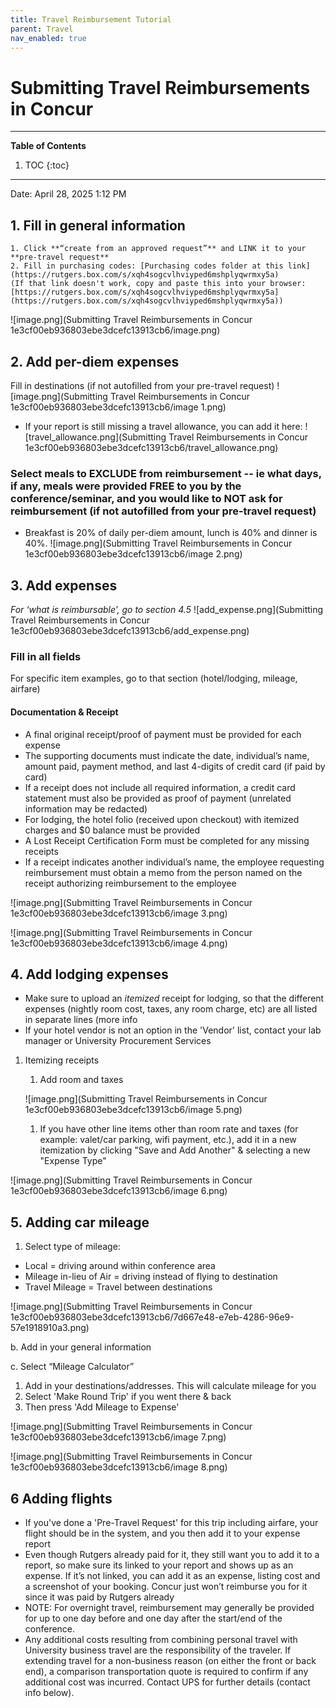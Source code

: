```yaml
---
title: Travel Reimbursement Tutorial
parent: Travel
nav_enabled: true 
---
```


# Submitting Travel Reimbursements in Concur
---
**Table of Contents**
1. TOC
{:toc}
---

Date: April 28, 2025 1:12 PM

## 1. Fill in general information
    1. Click **“create from an approved request”** and LINK it to your **pre-travel request**
    2. Fill in purchasing codes: [Purchasing codes folder at this link](https://rutgers.box.com/s/xqh4sogcvlhviyped6mshplyqwrmxy5a)
    (If that link doesn't work, copy and paste this into your browser:  [https://rutgers.box.com/s/xqh4sogcvlhviyped6mshplyqwrmxy5a](https://rutgers.box.com/s/xqh4sogcvlhviyped6mshplyqwrmxy5a))

![image.png](Submitting Travel Reimbursements in Concur 1e3cf00eb936803ebe3dcefc13913cb6/image.png)

## 2. Add per-diem expenses 
Fill in destinations (if not autofilled from your pre-travel request)
![image.png](Submitting Travel Reimbursements in Concur 1e3cf00eb936803ebe3dcefc13913cb6/image 1.png)
- If your report is still missing a travel allowance, you can add it here:
![travel_allowance.png](Submitting Travel Reimbursements in Concur 1e3cf00eb936803ebe3dcefc13913cb6/travel_allowance.png)

### Select meals to EXCLUDE from reimbursement -- ie what days, if any, meals were provided FREE to you by the conference/seminar, and you would like to NOT ask for reimbursement  (if not autofilled from your pre-travel request)
-  Breakfast is 20% of daily per-diem amount, lunch is 40% and dinner is 40%.
    ![image.png](Submitting Travel Reimbursements in Concur 1e3cf00eb936803ebe3dcefc13913cb6/image 2.png)
    
## 3. Add expenses
*For ‘what is reimbursable’, go to section 4.5*
![add_expense.png](Submitting Travel Reimbursements in Concur 1e3cf00eb936803ebe3dcefc13913cb6/add_expense.png)

### Fill in all fields
For specific item examples, go to that section (hotel/lodging, mileage, airfare)
    
#### Documentation & Receipt
- A final original receipt/proof of payment must be provided for each expense
- The supporting documents must indicate the date, individual’s name, amount paid, payment method, and last 4-digits of credit card (if paid by card)
- If a receipt does not include all required information, a credit card statement must also be provided as proof of payment (unrelated information may be redacted)
- For lodging, the hotel folio (received upon checkout) with itemized charges and $0 balance must be provided
- A Lost Receipt Certification Form must be completed for any missing receipts
- If a receipt indicates another individual’s name, the employee requesting reimbursement must obtain a memo from the person named on the receipt authorizing reimbursement to the employee

![image.png](Submitting Travel Reimbursements in Concur 1e3cf00eb936803ebe3dcefc13913cb6/image 3.png)

![image.png](Submitting Travel Reimbursements in Concur 1e3cf00eb936803ebe3dcefc13913cb6/image 4.png)

## 4. Add lodging expenses
- Make sure to upload an *itemized* receipt for lodging, so that the different expenses (nightly room cost, taxes, any room charge, etc) are all listed in separate lines (more info
- If your hotel vendor is not an option in the 'Vendor' list, contact your lab manager or University Procurement Services
1. Itemizing receipts
    1. Add room and taxes
    
    ![image.png](Submitting Travel Reimbursements in Concur 1e3cf00eb936803ebe3dcefc13913cb6/image 5.png)
    
    1. If you have other line items other than room rate and taxes (for example: valet/car parking, wifi payment, etc.), add it in a new itemization by clicking "Save and Add Another" & selecting a new "Expense Type"

![image.png](Submitting Travel Reimbursements in Concur 1e3cf00eb936803ebe3dcefc13913cb6/image 6.png)

## 5. Adding car mileage

1. Select type of mileage:
- Local = driving around within conference area
- Mileage in-lieu of Air = driving instead of flying to destination
- Travel Mileage = Travel between destinations

![image.png](Submitting Travel Reimbursements in Concur 1e3cf00eb936803ebe3dcefc13913cb6/7d667e48-e7eb-4286-96e9-57e1918910a3.png)

b. Add in your general information

c. Select “Mileage Calculator”

1. Add in your destinations/addresses. This will calculate mileage for you
2. Select 'Make Round Trip' if you went there & back
3. Then press 'Add Mileage to Expense'

![image.png](Submitting Travel Reimbursements in Concur 1e3cf00eb936803ebe3dcefc13913cb6/image 7.png)

![image.png](Submitting Travel Reimbursements in Concur 1e3cf00eb936803ebe3dcefc13913cb6/image 8.png)

## 6 Adding flights

- If you've done a 'Pre-Travel Request' for this trip including airfare, your flight should be in the system, and you then add it to your expense report
- Even though Rutgers already paid for it, they still want you to add it to a report, so make sure its linked to your report and shows up as an expense. If it’s not linked, you can add it as an expense, listing cost and a screenshot of your booking. Concur just won’t reimburse you for it since it was paid by Rutgers already
- NOTE: For overnight travel, reimbursement may generally be provided for up to one day before and one day after the start/end of the conference.
- Any additional costs resulting from combining personal travel with University business travel are the responsibility of the traveler. If extending travel for a non-business reason (on either the front or back end), a comparison transportation quote is required to confirm if any additional cost was incurred. Contact UPS for further details (contact info below).

